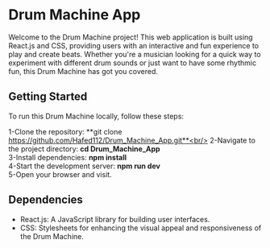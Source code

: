 # Drum Machine App

Welcome to the Drum Machine project! This web application is built using React.js and CSS, providing users with an interactive and fun experience to play and create beats. Whether you're a musician looking for a quick way to experiment with different drum sounds or just want to have some rhythmic fun, this Drum Machine has got you covered.

## Getting Started

To run this Drum Machine locally, follow these steps:

1-Clone the repository: **git clone https://github.com/Hafed112/Drum_Machine_App.git**<br/>
2-Navigate to the project directory: **cd Drum_Machine_App**<br/>
3-Install dependencies: **npm install**<br/>
4-Start the development server: **npm run dev**<br/>
5-Open your browser and visit.

## Dependencies
- React.js: A JavaScript library for building user interfaces.
- CSS: Stylesheets for enhancing the visual appeal and responsiveness of the Drum Machine.
